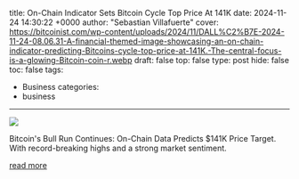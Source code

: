 title: On-Chain Indicator Sets Bitcoin Cycle Top Price At 141K
date: 2024-11-24 14:30:22 +0000
author: "Sebastian Villafuerte"
cover: https://bitcoinist.com/wp-content/uploads/2024/11/DALL%C2%B7E-2024-11-24-08.06.31-A-financial-themed-image-showcasing-an-on-chain-indicator-predicting-Bitcoins-cycle-top-price-at-141K.-The-central-focus-is-a-glowing-Bitcoin-coin-r.webp
draft: false
top: false
type: post
hide: false
toc: false
tags:
  - Business
categories:
  - business
---

![](https://bitcoinist.com/wp-content/uploads/2024/11/DALL%C2%B7E-2024-11-24-08.06.31-A-financial-themed-image-showcasing-an-on-chain-indicator-predicting-Bitcoins-cycle-top-price-at-141K.-The-central-focus-is-a-glowing-Bitcoin-coin-r.webp)

Bitcoin's Bull Run Continues: On-Chain Data Predicts $141K Price Target. With record-breaking highs and a strong market sentiment.

[read more](https://bitcoinist.com/on-chain-indicator-sets-bitcoin-cycle-top-price-at-141k-details/)

